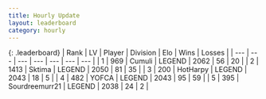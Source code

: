 ```yaml
---
title: Hourly Update
layout: leaderboard
category: hourly
---
```


{: .leaderboard}
| Rank | LV | Player | Division | Elo | Wins | Losses |
| --- | --- | --- | --- | --- | --- | --- |
| <span data-change="0">1</span> | 969 | <span title="ID: 294236">Cumuli</span> | LEGEND | <span data-change="0">2062</span> | <span data-change="0">56</span> | <span data-change="0">20</span> |
| <span data-change="0">2</span> | 1413 | <span title="ID: 353063">Sktima</span> | LEGEND | <span data-change="0">2050</span> | <span data-change="0">81</span> | <span data-change="0">35</span> |
| <span data-change="0">3</span> | 200 | <span title="ID: 623829">HotHarpy</span> | LEGEND | <span data-change="0">2043</span> | <span data-change="0">18</span> | <span data-change="0">5</span> |
| <span data-change="0">4</span> | 482 | <span title="ID: 650820">YOFCA</span> | LEGEND | <span data-change="0">2043</span> | <span data-change="0">95</span> | <span data-change="0">59</span> |
| <span data-change="0">5</span> | 395 | <span title="ID: 633686">Sourdreemurr21</span> | LEGEND | <span data-change="0">2038</span> | <span data-change="0">24</span> | <span data-change="0">2</span> |